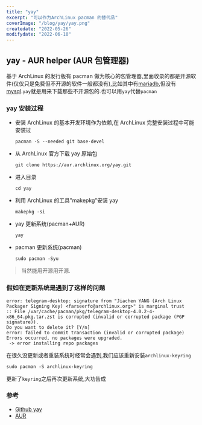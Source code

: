 ```yaml
---
title: "yay"
excerpt: "可以作为ArchLinux pacman 的替代品"
coverImage: "/blog/yay/yay.png"
createdate: "2022-05-26"
modifydate: "2022-06-10"
---
```


## yay - AUR helper (AUR 包管理器)

基于 ArchLinux 的发行版有 pacman 做为核心的包管理器,里面收录的都是开源软件(仅仅只是免费但不开源的软件一般都没有),比如其中有[mariadb](https://mariadb.org/documentation/),但没有 [mysql](https://dev.mysql.com/doc/).`yay`就是用来下载那些不开源包的.也可以用`yay`代替`pacman`

### yay 安装过程

- 安装 ArchLinux 的基本开发环境作为依赖,在 ArchLinux 完整安装过程中可能安装过

  ```console
  pacman -S --needed git base-devel
  ```

- 从 ArchLinux 官方下载 yay 原始包

  ```console
  git clone https://aur.archlinux.org/yay.git
  ```

- 进入目录

  ```console
  cd yay
  ```

- 利用 ArchLinux 的工具"makepkg"安装 yay

  ```console
  makepkg -si
  ```

- yay 更新系统(pacman+AUR)

  ```console
  yay
  ```

- pacman 更新系统(pacman)

  ```console
  sudo pacman -Syu
  ```

> 当然能用开源用开源.

### 假如在更新系统是遇到了这样的问题

```
error: telegram-desktop: signature from "Jiachen YANG (Arch Linux Packager Signing Key) <farseerfc@archlinux.org>" is marginal trust
:: File /var/cache/pacman/pkg/telegram-desktop-4.0.2-4-x86_64.pkg.tar.zst is corrupted (invalid or corrupted package (PGP signature)).
Do you want to delete it? [Y/n] 
error: failed to commit transaction (invalid or corrupted package)
Errors occurred, no packages were upgraded.
 -> error installing repo packages
```

在很久没更新或者重装系统时经常会遇到,我们应该重新安装`archlinux-keyring`

```
sudo pacman -S archlinux-keyring
```
更新了`keyring`之后再次更新系统,大功告成

### 参考

- [Github yay](https://github.com/Jguer/yay)
- [AUR](https://wiki.archlinux.org/title/Arch_User_Repository)
